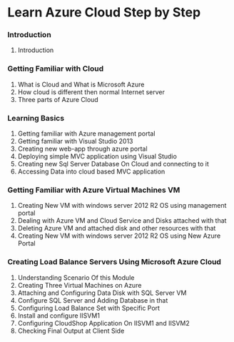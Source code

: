 # Learn Azure Cloud Step by Step

### Introduction
1. Introduction
### Getting Familiar with Cloud
1. What is Cloud  and What is Microsoft Azure
2. How cloud is different then normal Internet server
3. Three parts of Azure Cloud
### Learning Basics
1. Getting familiar with Azure management portal
2. Getting familiar with Visual Studio 2013
3. Creating new web-app through azure portal
4. Deploying simple MVC application using Visual Studio
5. Creating new Sql Server Database On Cloud and connecting to it
6. Accessing Data into cloud based MVC application
### Getting Familiar with Azure Virtual Machines VM
1. Creating New VM with windows server 2012 R2 OS using management portal
2. Dealing with Azure VM and Cloud Service and Disks attached with that
3. Deleting Azure VM and attached disk and other resources with that
4. Creating New VM with windows server 2012 R2 OS using New Azure Portal
### Creating Load Balance Servers Using Microsoft Azure Cloud
1. Understanding Scenario Of this Module
2. Creating Three Virtual Machines on Azure
3. Attaching and Configuring Data Disk with SQL Server VM
4. Configure SQL Server and Adding Database in that
5. Configuring Load Balance Set with Specific Port
6. Install and configure IISVM1
7. Configuring CloudShop Application On IISVM1 and IISVM2
8. Checking Final Output at Client Side
